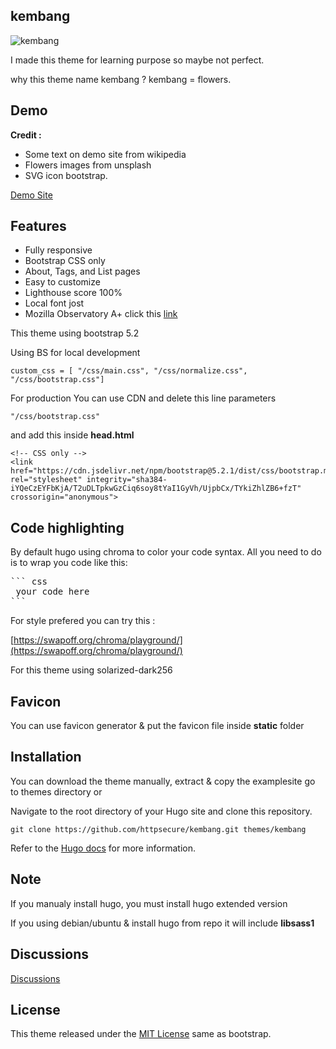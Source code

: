 
## kembang

![kembang](https://raw.githubusercontent.com/httpsecure/kembang/main/images/screenshot.png)


I made this theme for learning purpose so maybe not perfect.

why this theme name kembang ? kembang = flowers.

## Demo

**Credit :**

 * Some text on demo site from wikipedia
 * Flowers images from unsplash
 * SVG icon bootstrap.
 
 [Demo Site](https://kembang-theme.netlify.app/)

## Features

* Fully responsive
* Bootstrap CSS only
* About, Tags, and List pages
* Easy to customize
* Lighthouse score 100%
* Local font jost
* Mozilla Observatory A+ click this [link](https://observatory.mozilla.org/analyze/kembang-theme.netlify.app)

This theme using bootstrap 5.2

Using BS for local development

```
custom_css = [ "/css/main.css", "/css/normalize.css", "/css/bootstrap.css"]
```
For production You can use CDN and delete this line parameters
```
"/css/bootstrap.css"
```
and add this inside **head.html**
```
<!-- CSS only -->
<link href="https://cdn.jsdelivr.net/npm/bootstrap@5.2.1/dist/css/bootstrap.min.css" rel="stylesheet" integrity="sha384-iYQeCzEYFbKjA/T2uDLTpkwGzCiq6soy8tYaI1GyVh/UjpbCx/TYkiZhlZB6+fzT" crossorigin="anonymous">
```

## Code highlighting

By default hugo using chroma to color your code syntax. All you need to do is to wrap you code like this:

<pre>
``` css
 your code here
```
</pre>
For style prefered you can try this :

[https://swapoff.org/chroma/playground/](https://swapoff.org/chroma/playground/)

For this theme using solarized-dark256

## Favicon

You can use favicon generator & put the favicon file inside **static** folder

## Installation

You can download the theme manually, extract & copy the examplesite go to themes directory
or

Navigate to the root directory of your Hugo site and clone this repository.
``` 
git clone https://github.com/httpsecure/kembang.git themes/kembang
```
Refer to the [Hugo docs](https://gohugo.io/getting-started/quick-start/) for more information.

## Note

If you manualy install hugo, you must install hugo extended version

If you using debian/ubuntu & install hugo from repo it will include **libsass1**

## Discussions

[Discussions](https://github.com/httpsecure/kembang/discussions)

## License

This theme released under the [MIT License](https://github.com/aznkh/kembang/blob/main/LICENSE) same as bootstrap.


